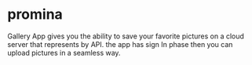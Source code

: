 # promina

Gallery App gives you the ability to save your favorite pictures on a cloud server that represents by API.
the app has sign In phase then you can upload pictures in a seamless way.
